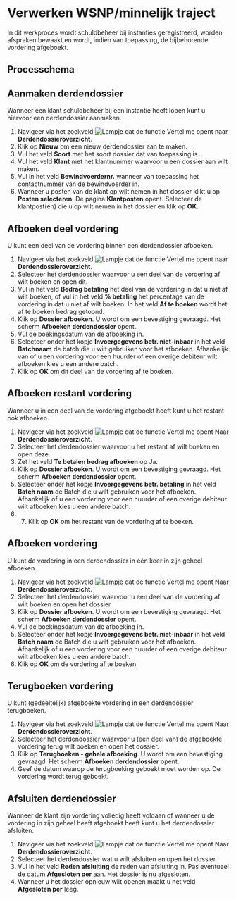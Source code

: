 # Verwerken WSNP/minnelijk traject

In dit werkproces wordt schuldbeheer bij instanties geregistreerd, worden afspraken bewaakt en wordt, indien van toepassing, de bijbehorende vordering afgeboekt.

## Processchema

## Aanmaken derdendossier

Wanneer een klant schuldbeheer bij een instantie heeft lopen kunt u hiervoor een derdendossier aanmaken. 

1. Navigeer via het zoekveld ![Lampje dat de functie Vertel me opent](https://docs.microsoft.com/nl-NL/dynamics365/business-central/media/ui-search/search_small.png "Vertel me wat u wilt doen") naar **Derdendossieroverzicht**. 
2. Klik op **Nieuw** om een nieuw derdendossier aan te maken. 
3. Vul het veld **Soort** met het soort dossier dat van toepassing is.
4. Vul het veld **Klant** met het klantnummer waarvoor u een dossier aan wilt maken. 
5. Vul in het veld **Bewindvoerdernr.** wanneer van toepassing het contactnummer van de bewindvoerder in. 
6. Wanneer u posten van de klant op wilt nemen in het dossier klikt u op **Posten selecteren**. De pagina **Klantposten** opent. Selecteer de klantpost(en) die u op wilt nemen in het dossier en klik op **OK**.

## Afboeken deel vordering

U kunt een deel van de vordering binnen een derdendossier afboeken. 

1. Navigeer via het zoekveld ![Lampje dat de functie Vertel me opent](https://docs.microsoft.com/nl-NL/dynamics365/business-central/media/ui-search/search_small.png "Vertel me wat u wilt doen") naar **Derdendossieroverzicht**. 
2. Selecteer het derdendossier waarvoor u een deel van de vordering af wilt boeken en open dit. 
3. Vul in het veld **Bedrag betaling** het deel van de vordering in dat u niet af wilt boeken, of vul in het veld **% betaling** het percentage van de vordering in dat u niet af wilt boeken. In het veld **Af te boeken** wordt het af te boeken bedrag getoond. 
4. Klik op **Dossier afboeken**. U wordt om een bevestiging gevraagd. Het scherm **Afboeken derdendossier** opent. 
5. Vul de boekingsdatum van de afboeking in. 
6. Selecteer onder het kopje **Invoergegevens betr. niet-inbaar** in het veld **Batchnaam** de batch die u wilt gebruiken voor het afboeken. Afhankelijk van of u een vordering voor een huurder of een overige debiteur wilt afboeken kies u een andere batch. 
7. Klik op **OK** om dit deel van de vordering af te boeken. 

## Afboeken restant vordering

Wanneer u in een deel van de vordering afgeboekt heeft kunt u het restant ook afboeken. 

1. Navigeer via het zoekveld ![Lampje dat de functie Vertel me opent](https://docs.microsoft.com/nl-NL/dynamics365/business-central/media/ui-search/search_small.png "Vertel me wat u wilt doen") Naar **Derdendossieroverzicht**. 
2. Selecteer het derdendossier waarvoor u het restant af wilt boeken en open deze. 
3. Zet het veld **Te betalen bedrag afboeken** op Ja. 
4. Klik op **Dossier afboeken**. U wordt om een bevestiging gevraagd. Het scherm **Afboeken derdendossier** opent. 
5. Selecteer onder het kopje **Invoergegevens betr. betaling** in het veld **Batch naam** de Batch die u wilt gebruiken voor het afboeken. Afhankelijk of u een vordering voor een huurder of een overige debiteur wilt afboeken kies u een andere batch. 
6. 7. Klik op **OK** om het restant van de vordering af te boeken. 

## Afboeken vordering

U kunt de vordering in een derdendossier in één keer in zijn geheel afboeken. 

1. Navigeer via het zoekveld ![Lampje dat de functie Vertel me opent](https://docs.microsoft.com/nl-NL/dynamics365/business-central/media/ui-search/search_small.png "Vertel me wat u wilt doen") Naar **Derdendossieroverzicht**. 
2. Selecteer het derdendossier waarvoor u een deel van de vordering af wilt boeken en open het dossier 
3. Klik op **Dossier afboeken**. U wordt om een bevestiging gevraagd. Het scherm **Afboeken derdendossier** opent. 
4. Vul de boekingsdatum van de afboeking in. 
5. Selecteer onder het kopje **Invoergegevens betr. niet-inbaar** in het veld **Batch naam** de Batch die u wilt gebruiken voor het afboeken. Afhankelijk of u een vordering voor een huurder of een overige debiteur wilt afboeken kies u een andere batch. 
6. Klik op **OK** om de vordering af te boeken.

## Terugboeken vordering

U kunt (gedeeltelijk) afgeboekte vordering in een derdendossier terugboeken. 

1. Navigeer via het zoekveld ![Lampje dat de functie Vertel me opent](https://docs.microsoft.com/nl-NL/dynamics365/business-central/media/ui-search/search_small.png "Vertel me wat u wilt doen") Naar **Derdendossieroverzicht**. 
2. Selecteer het derdendossier waarvoor u (een deel van) de afgeboekte vordering terug wilt boeken en open het dossier. 
3. Klik op **Terugboeken - gehele afboeking**. U wordt om een bevestiging gevraagd. Het scherm **Afboeken derdendossier** opent. 
4. Geef de datum waarop de terugboeking geboekt moet worden op. De vordering wordt terug geboekt.

## Afsluiten derdendossier

Wanneer de klant zijn vordering volledig heeft voldaan of wanneer u de vordering in zijn geheel heeft afgeboekt heeft kunt u het derdendossier afsluiten. 

1. Navigeer via het zoekveld ![Lampje dat de functie Vertel me opent](https://docs.microsoft.com/nl-NL/dynamics365/business-central/media/ui-search/search_small.png "Vertel me wat u wilt doen") Naar **Derdendossieroverzicht**. 
2. Selecteer het derdendossier wat u wilt afsluiten en open het dossier. 
3. Vul in het veld **Reden afsluiting** de reden van afsluiting in. Pas eventueel de datum **Afgesloten per** aan. Het dossier is nu afgesloten. 
4. Wanneer u het dossier opnieuw wilt openen maakt u het veld **Afgesloten per** leeg. 

<!--stackedit_data:
eyJoaXN0b3J5IjpbLTEyNTg5OTk0MzgsLTU1NDY2MDc1OCwtMT
QxMDIxMjc3OCwxODE4ODY3NjIwLDYyNDk5ODU0MF19
-->